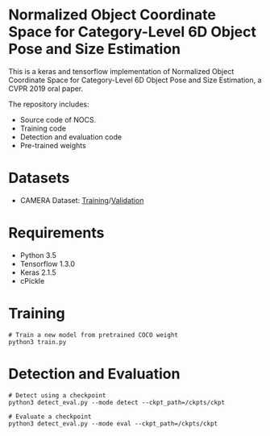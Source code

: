 # Normalized Object Coordinate Space for Category-Level 6D Object Pose and Size Estimation
This is a keras and tensorflow implementation of Normalized Object Coordinate Space for Category-Level 6D Object Pose and Size Estimation, a CVPR 2019 oral paper. 

The repository includes:

* Source code of NOCS.
* Training code
* Detection and evaluation code
* Pre-trained weights

# Datasets
* CAMERA Dataset: [Training](http:/orion/downloads/nocs/camera_train.zip)/[Validation](http:/orion/downloads/nocs/camera_val.zip)


# Requirements
* Python 3.5
* Tensorflow 1.3.0
* Keras 2.1.5
* cPickle

# Training
```
# Train a new model from pretrained COCO weight
python3 train.py
```

# Detection and Evaluation
```
# Detect using a checkpoint
python3 detect_eval.py --mode detect --ckpt_path=/ckpts/ckpt 

# Evaluate a checkpoint
python3 detect_eval.py --mode eval --ckpt_path=/ckpts/ckpt 

```

